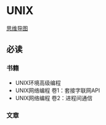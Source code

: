 # UNIX

[思维导图](/mind.html?path=/technology-stack/unix/readme)

## 必读

### 书籍

- UNIX环境高级编程
- UNIX网络编程 卷1：套接字联网API
- UNIX网络编程 卷2：进程间通信

### 文章